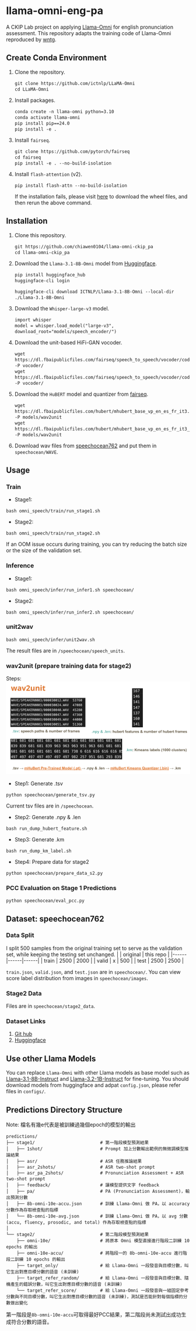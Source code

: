 # llama-omni-eng-pa
A CKIP Lab project on applying [Llama-Omni](https://github.com/ictnlp/LLaMA-Omni) for english pronunciation assessment. This repository adapts the training code of Llama-Omni reproduced by [wntg](https://github.com/wntg/LLaMA-Omni).

## Create Conda Environment
1. Clone the repository.
   ```
   git clone https://github.com/ictnlp/LLaMA-Omni
   cd LLaMA-Omni
   ```
2. Install packages.
   ```
   conda create -n llama-omni python=3.10
   conda activate llama-omni
   pip install pip==24.0
   pip install -e .
   ```
3. Install `fairseq`.
   ```
   git clone https://github.com/pytorch/fairseq
   cd fairseq
   pip install -e . --no-build-isolation
   ```
4. Install `flash-attention` (v2).
   ```
   pip install flash-attn --no-build-isolation
   ```
   If the installation fails, please visit [here](https://github.com/Dao-AILab/flash-attention/releases) to download the wheel files, and then rerun the above command.

## Installation
1. Clone this repository.
   ```
   git https://github.com/chiawen0104/llama-omni-ckip_pa
   cd llama-omni-ckip_pa
   ```
2. Download the `Llama-3.1-8B-Omni` model from [Huggingface](https://huggingface.co/ICTNLP/Llama-3.1-8B-Omni).
   ```
   pip install huggingface_hub
   huggingface-cli login
   ```
   ```
   huggingface-cli download ICTNLP/Llama-3.1-8B-Omni --local-dir ./Llama-3.1-8B-Omni
   ```
3. Download the `Whisper-large-v3` model.
   ```
   import whisper
   model = whisper.load_model("large-v3", download_root="models/speech_encoder/")
   ```
4. Download the unit-based HiFi-GAN vocoder.
   ```
   wget https://dl.fbaipublicfiles.com/fairseq/speech_to_speech/vocoder/code_hifigan/mhubert_vp_en_es_fr_it3_400k_layer11_km1000_lj/g_00500000 -P vocoder/
   wget https://dl.fbaipublicfiles.com/fairseq/speech_to_speech/vocoder/code_hifigan/mhubert_vp_en_es_fr_it3_400k_layer11_km1000_lj/config.json -P vocoder/
   ```
5. Download the `HuBERT` model and quantizer from [fairseq](https://github.com/facebookresearch/fairseq/blob/ust/examples/speech_to_speech/docs/textless_s2st_real_data.md#hubert).
   ```
   wget https://dl.fbaipublicfiles.com/hubert/mhubert_base_vp_en_es_fr_it3.pt -P models/wav2unit
   wget https://dl.fbaipublicfiles.com/hubert/mhubert_base_vp_en_es_fr_it3_L11_km1000.bin -P models/wav2unit
   ```
6. Download wav files from [speechocean762](https://github.com/jimbozhang/speechocean762) and put them in `speechocean/WAVE`.

## Usage
### Train
- Stage1:   
```
bash omni_speech/train/run_stage1.sh
```
- Stage2:
```
bash omni_speech/train/run_stage2.sh
```
If an OOM issue occurs during training, you can try reducing the batch size or the size of the validation set.

### Inference
- Stage1:
```
bash omni_speech/infer/run_infer1.sh speechocean/
```
- Stage2:
```
bash omni_speech/infer/run_infer2.sh speechocean/
```

### unit2wav
```
bash omni_speech/infer/unit2wav.sh
```
The result files are in `/speechocean/speech_units`.


### wav2unit (prepare training data for stage2)
Steps:  
![Demo](speechocean/images/wav2unit.png)
- Step1: Generate .tsv
```
python speechocean/generate_tsv.py
```
Current tsv files are in `/speechocean`.
- Step2: Generate .npy & .len
```
bash run_dump_hubert_feature.sh
```
- Step3: Generate .km
```
bash run_dump_km_label.sh
```
- Step4: Prepare data for stage2
```
python speechocean/prepare_data_s2.py
```

### PCC Evaluation on Stage 1 Predictions
```
python speechocean/eval_pcc.py
```

## Dataset: speechocean762
### Data Split
I split 500 samples from the original training set to serve as the validation set, while keeping the testing set unchanged.
|  | original | this repo |
|------|------|------|
| train | 2500 | 2000 |
| valid | x | 500 |
| test | 2500 | 2500 |

`train.json`, `valid.json`, and `test.json` are in `speechocean/`. You can view score label distribution from images in `speechocean/images`.

### Stage2 Data
Files are in `speechocean/stage2_data`.

### Dataset Links
1. [Git hub](https://github.com/jimbozhang/speechocean762)
2. [Huggingface](https://huggingface.co/datasets/mispeech/speechocean762)


## Use other Llama Models
You can replace `Llama-Omni` with other Llama models as base model such as [Llama-3.1-8B-Instruct](https://huggingface.co/meta-llama/Llama-3.1-8B-Instruct) and [Llama-3.2-1B-Instruct](https://huggingface.co/meta-llama/Llama-3.2-1B-Instruct) for fine-tuning. You should download models from huggingface and adpat `config.json`, please refer files in `configs/`.


## Predictions Directory Structure
Note: 檔名有幾e代表是被訓練過幾個epoch的模型的輸出
```text
predictions/
├── stage1/                         # 第一階段模型預測結果
│   ├── 1shot/                      # Prompt 加上分數輸出範例的無微調模型推論結果
│   ├── asr/                        # ASR 任務推論結果
│   ├── asr_2shots/                 # ASR two-shot prompt
│   ├── asr_pa_2shots/              # Pronunciation Assessment + ASR two-shot prompt 
│   ├── feedback/                   # 讓模型提供文字 feedback
│   ├── pa/                         # PA (Pronunciation Assessment)，輸出預測分數
│   ├── 8b-omni-10e-accu.json       # 訓練 Llama-Omni 做 PA，以 accuracy 分數作為存取檢查點的指標
│   └── 8b-omni-10e-avg.json        # 訓練 Llama-Omni 做 PA，以 avg 分數 (accu, fluency, prosodic, and total) 作為存取檢查點的指標
│
└── stage2/                         # 第二階段模型預測結果
    ├── omni-10e/                   # 將原本 Omni 模型直接進行階段二訓練 10 epochs 的輸出
    ├── omni-10e-accu/              # 將階段一的 8b-omni-10e-accu 進行階段二訓練 10 epochs 的輸出
    ├── target_only/                # 給 Llama-Omni 一段發音與目標分數，叫它生出對應目標分數的語音 (未訓練)
    ├── target_refer_random/        # 給 Llama-Omni 一段發音與目標分數、隨機產生的錯誤分數，叫它生出對應目標分數的語音 (未訓練)
    └── target_refer_score/         # 給 Llama-Omni 一段發音與一組固定參考分數與不同目標分數，叫它生出對應目標分數的語音 (未訓練)，測試是否能針對每個指標的分數做出變化
```
第一階段是`8b-omni-10e-accu`可取得最好PCC結果，第二階段尚未測試出成功生成符合分數的語音。
